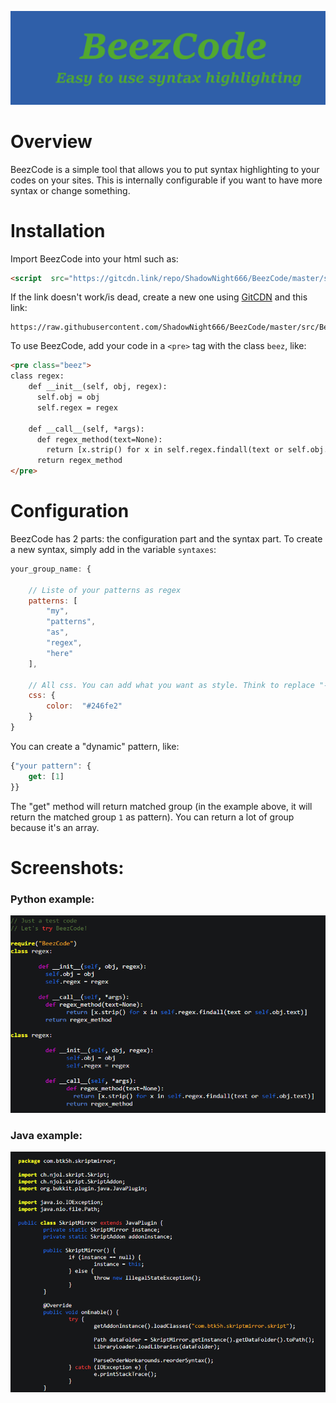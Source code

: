 
![](https://raw.githubusercontent.com/ShadowNight666/BeezCode/master/images/banner.png)
# Overview

BeezCode is a simple tool that allows you to put syntax highlighting to your codes on your sites. This is internally configurable if you want to have more syntax or change something.

# Installation

Import BeezCode into your html such as:
```html
<script  src="https://gitcdn.link/repo/ShadowNight666/BeezCode/master/src/BeezCode.js"></script>
```
If the link doesn't work/is dead, create a new one using [GitCDN](https://gitcdn.link) and this link:
```
https://raw.githubusercontent.com/ShadowNight666/BeezCode/master/src/BeezCode.js
```

To use BeezCode, add your code in a ``<pre>`` tag with the class ``beez``, like:
```html
<pre class="beez">
class regex:
	def __init__(self, obj, regex):
	  self.obj = obj
	  self.regex = regex
  
	def __call__(self, *args):
	  def regex_method(text=None):
		return [x.strip() for x in self.regex.findall(text or self.obj.text)]
	  return regex_method
</pre>
```

# Configuration

BeezCode has 2 parts: the configuration part and the syntax part.
To create a new syntax, simply add in the variable ``syntaxes``:

```js
your_group_name: {

	// Liste of your patterns as regex
	patterns: [
		"my",
		"patterns",
		"as",
		"regex",
		"here"
	],
	
	// All css. You can add what you want as style. Think to replace "-" in your style name with "_"
	css: {
		color:  "#246fe2"
	}
}
```
You can create a "dynamic" pattern, like:
```js
{"your pattern": {
	get: [1]
}}
```
The "get" method will return matched group (in the example above, it will return the matched group ``1`` as pattern). You can return a lot of group because it's an array.

# Screenshots:

### Python example:
![](https://raw.githubusercontent.com/ShadowNight666/BeezCode/master/images/python_example.PNG)

### Java example:
![](https://raw.githubusercontent.com/ShadowNight666/BeezCode/master/images/java_example.PNG)
